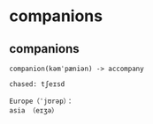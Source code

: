 # companions

## companions
```
companion(kəmˈpæniən) -> accompany

chased: tʃeɪsd

Europe（ˈjʊrəp）：
asia （eɪʒə）

```